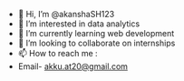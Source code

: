 - 👋 Hi, I’m @akanshaSH123
- 👀 I’m interested in data analytics 
- 🌱 I’m currently learning web development 
- 💞️ I’m looking to collaborate on internships 
- 📫 How to reach me :
-    Email- akku.at20@gmail.com

<!---
akanshaSH123/akanshaSH123 is a ✨ special ✨ repository because its `README.md` (this file) appears on your GitHub profile.
You can click the Preview link to take a look at your changes.
--->
